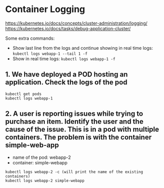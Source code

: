 # Container Logging

https://kubernetes.io/docs/concepts/cluster-administration/logging/
https://kubernetes.io/docs/tasks/debug-application-cluster/

Some extra commands:

* Show last line from the logs and continue showing in real time logs: `kubectl logs webapp-1 --tail 1 -f`
* Show in real time logs: `kubectl logs webapp-1 -f`

## 1. We have deployed a POD hosting an application. Check the logs of the pod

```
kubectl get pods
kubectl logs webapp-1
```

## 2. A user is reporting issues while trying to purchase an item. Identify the user and the cause of the issue. This is in a pod with multiple containers. The problem is with the container simple-web-app

* name of the pod: webapp-2
* container: simple-webapp

```
kubectl logs webapp-2 -c (will print the name of the existing containers)
kubectl logs webapp-2 simple-webapp
```